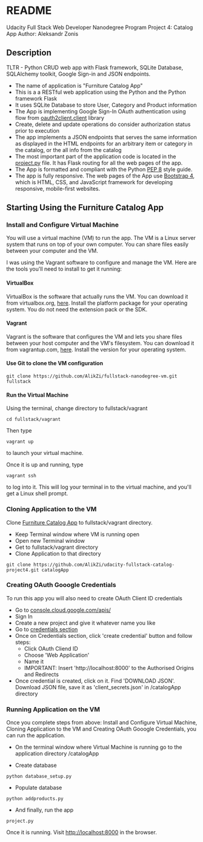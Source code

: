 # README

Udacity Full Stack Web Developer Nanodegree Program
Project 4: Catalog App
Author: Aleksandr Zonis

## Description

TLTR - Python CRUD web app with Flask framework, SQLite Database, SQLAlchemy toolkit, Google Sign-in and JSON endpoints.

- The name of application is "Furniture Catalog App"
- This is a a RESTful web application using the Python and the Python framework Flask
- It uses SQLite Database to store User, Category and Product information
- The App is implementing Google Sign-In OAuth authentication using flow from [oauth2client.client](https://oauth2client.readthedocs.io/en/latest/source/oauth2client.client.html) library
- Create, delete and update operations do consider authorization status prior to execution
- The app implements a JSON endpoints that serves the same information as displayed in the HTML endpoints for an arbitrary item or category in the catalog, or the all info from the catalog
- The most important part of the application code is located in the [project.py](project.py) file.
It has Flask routing for all the web pages of the app.
- The App is formatted and compliant with the Python [PEP 8](https://www.python.org/dev/peps/pep-0008/) style guide.
- The app is fully responsive. The web pages of the App use [Bootstrap 4](https://getbootstrap.com/docs/4.0/getting-started/introduction/), which is HTML, CSS, and JavaScript framework for developing responsive, mobile-first websites.

## Starting Using the Furniture Catalog App

### Install and Configure Virtual Machine

You will use a virtual machine (VM) to run the app. The VM is a Linux server system that runs on top of your own computer. You can share files easily between your computer and the VM.

I was using the Vagrant software to configure and manage the VM. Here are the tools you'll need to install to get it running: 

#### VirtualBox
VirtualBox is the software that actually runs the VM. You can download it from virtualbox.org, [here](https://www.virtualbox.org/wiki/Downloads). Install the platform package for your operating system.  You do not need the extension pack or the SDK.

#### Vagrant
Vagrant is the software that configures the VM and lets you share files between your host computer and the VM's filesystem.  You can download it from vagrantup.com, [here](https://www.vagrantup.com/downloads.html). Install the version for your operating system.

#### Use Git to clone the VM configuration

```shell
git clone https://github.com/AlikZi/fullstack-nanodegree-vm.git fullstack
```

#### Run the Virtual Machine

Using the terminal, change directory to fullstack/vagrant 

```shell
cd fullstack/vagrant
```

Then type 

```shell
vagrant up
```
to launch your virtual machine. 

Once it is up and running, type 

```shell
vagrant ssh
``` 
to log into it. This will log your terminal in to the virtual machine, and you'll get a Linux shell prompt.

### Cloning Application to the VM

Clone [Furniture Catalog App](https://github.com/AlikZi/udacity-fullstack-catalog-project4.git) to fullstack/vagrant directory. 
- Keep Terminal window where VM is running open 
- Open new Terminal window
- Get to fullstack/vagrant directory
- Clone Application to that directory

```shell
git clone https://github.com/AlikZi/udacity-fullstack-catalog-project4.git catalogApp
```

### Creating OAuth Gooogle Credentials

To run this app you will also need to create OAuth Client ID credentials

- Go to [console.cloud.google.com/apis/](https://console.cloud.google.com/apis/)
- Sign In
- Create a new project and give it whatever name you like
- Go to [credentials section](https://console.cloud.google.com/apis/credentials)
- Once on Credentials section, click 'create credential' button and follow steps:
	- Click OAuth Cliend ID
	- Choose 'Web Application'
	- Name it
	- IMPORTANT: Insert 'http://localhost:8000' to the Authorised Origins and Redirects
- Once credential is created, click on it. Find 'DOWNLOAD JSON'. Download JSON file, save it as 'client_secrets.json' in /catalogApp directory

### Running Application on the VM

Once you complete steps from above: Install and Configure Virtual Machine, Cloning Application to the VM and Creating OAuth Gooogle Credentials, you can run the application.

- On the terminal window where Virtual Machine is running go to the application directory /catalogApp

- Create database

```shell
python database_setup.py
```

- Populate database

```shell
python addproducts.py
```

- And finally, run the app

```shell
project.py
```

Once it is running. Visit [http://localhost:8000](http://localhost:8000) in the browser.


 

    


